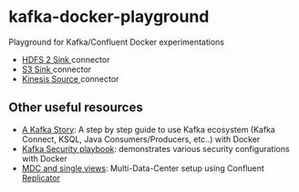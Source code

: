 # kafka-docker-playground

Playground for Kafka/Confluent Docker experimentations

* [HDFS 2 Sink ](connect-hdfs-sink/README.md) connector
* [S3 Sink ](connect-s3-sink/README.md) connector
* [Kinesis Source ](connect-kinesis-source/README.md) connector

## Other useful resources

* [A Kafka Story](https://github.com/framiere/a-kafka-story): A step by step guide to use Kafka ecosystem (Kafka Connect, KSQL, Java Consumers/Producers, etc..) with Docker
* [Kafka Security playbook](https://github.com/Dabz/kafka-security-playbook): demonstrates various security configurations with Docker
* [MDC and single views](https://github.com/framiere/mdc-with-replicator-and-regexrouter): Multi-Data-Center setup using Confluent [Replicator](https://docs.confluent.io/current/connect/kafka-connect-replicator/index.html)